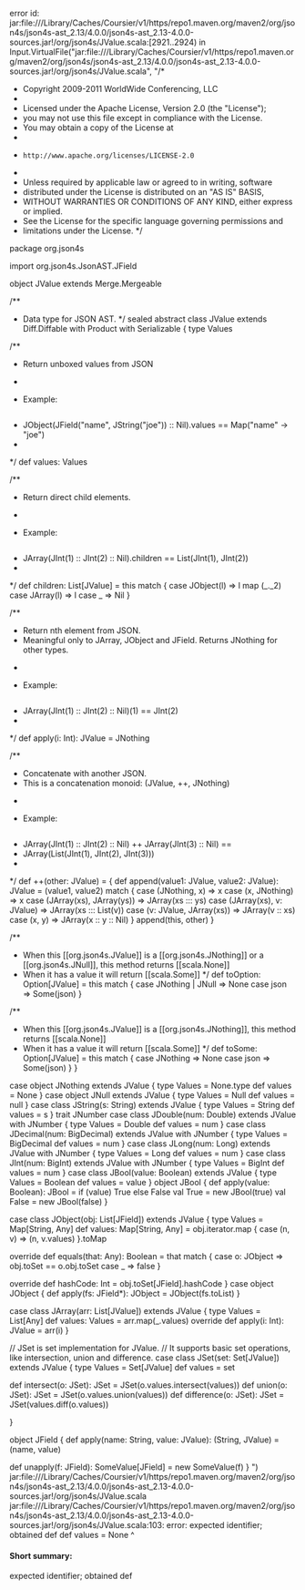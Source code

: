 error id: jar:file://<HOME>/Library/Caches/Coursier/v1/https/repo1.maven.org/maven2/org/json4s/json4s-ast_2.13/4.0.0/json4s-ast_2.13-4.0.0-sources.jar!/org/json4s/JValue.scala:[2921..2924) in Input.VirtualFile("jar:file://<HOME>/Library/Caches/Coursier/v1/https/repo1.maven.org/maven2/org/json4s/json4s-ast_2.13/4.0.0/json4s-ast_2.13-4.0.0-sources.jar!/org/json4s/JValue.scala", "/*
 * Copyright 2009-2011 WorldWide Conferencing, LLC
 *
 * Licensed under the Apache License, Version 2.0 (the "License");
 * you may not use this file except in compliance with the License.
 * You may obtain a copy of the License at
 *
 *     http://www.apache.org/licenses/LICENSE-2.0
 *
 * Unless required by applicable law or agreed to in writing, software
 * distributed under the License is distributed on an "AS IS" BASIS,
 * WITHOUT WARRANTIES OR CONDITIONS OF ANY KIND, either express or implied.
 * See the License for the specific language governing permissions and
 * limitations under the License.
 */

package org.json4s

import org.json4s.JsonAST.JField

object JValue extends Merge.Mergeable

/**
 * Data type for JSON AST.
 */
sealed abstract class JValue extends Diff.Diffable with Product with Serializable {
  type Values

  /**
   * Return unboxed values from JSON
   * <p>
   * Example:<pre>
   * JObject(JField("name", JString("joe")) :: Nil).values == Map("name" -> "joe")
   * </pre>
   */
  def values: Values

  /**
   * Return direct child elements.
   * <p>
   * Example:<pre>
   * JArray(JInt(1) :: JInt(2) :: Nil).children == List(JInt(1), JInt(2))
   * </pre>
   */
  def children: List[JValue] = this match {
    case JObject(l) => l map (_._2)
    case JArray(l) => l
    case _ => Nil
  }

  /**
   * Return nth element from JSON.
   * Meaningful only to JArray, JObject and JField. Returns JNothing for other types.
   * <p>
   * Example:<pre>
   * JArray(JInt(1) :: JInt(2) :: Nil)(1) == JInt(2)
   * </pre>
   */
  def apply(i: Int): JValue = JNothing

  /**
   * Concatenate with another JSON.
   * This is a concatenation monoid: (JValue, ++, JNothing)
   * <p>
   * Example:<pre>
   * JArray(JInt(1) :: JInt(2) :: Nil) ++ JArray(JInt(3) :: Nil) ==
   * JArray(List(JInt(1), JInt(2), JInt(3)))
   * </pre>
   */
  def ++(other: JValue) = {
    def append(value1: JValue, value2: JValue): JValue = (value1, value2) match {
      case (JNothing, x) => x
      case (x, JNothing) => x
      case (JArray(xs), JArray(ys)) => JArray(xs ::: ys)
      case (JArray(xs), v: JValue) => JArray(xs ::: List(v))
      case (v: JValue, JArray(xs)) => JArray(v :: xs)
      case (x, y) => JArray(x :: y :: Nil)
    }
    append(this, other)
  }

  /**
   * When this [[org.json4s.JValue]] is a [[org.json4s.JNothing]] or a [[org.json4s.JNull]], this method returns [[scala.None]]
   * When it has a value it will return [[scala.Some]]
   */
  def toOption: Option[JValue] = this match {
    case JNothing | JNull => None
    case json => Some(json)
  }

  /**
   * When this [[org.json4s.JValue]] is a [[org.json4s.JNothing]], this method returns [[scala.None]]
   * When it has a value it will return [[scala.Some]]
   */
  def toSome: Option[JValue] = this match {
    case JNothing => None
    case json => Some(json)
  }
}

case object JNothing extends JValue {
  type Values = None.type
  def values = None
}
case object JNull extends JValue {
  type Values = Null
  def values = null
}
case class JString(s: String) extends JValue {
  type Values = String
  def values = s
}
trait JNumber
case class JDouble(num: Double) extends JValue with JNumber {
  type Values = Double
  def values = num
}
case class JDecimal(num: BigDecimal) extends JValue with JNumber {
  type Values = BigDecimal
  def values = num
}
case class JLong(num: Long) extends JValue with JNumber {
  type Values = Long
  def values = num
}
case class JInt(num: BigInt) extends JValue with JNumber {
  type Values = BigInt
  def values = num
}
case class JBool(value: Boolean) extends JValue {
  type Values = Boolean
  def values = value
}
object JBool {
  def apply(value: Boolean): JBool = if (value) True else False
  val True = new JBool(true)
  val False = new JBool(false)
}

case class JObject(obj: List[JField]) extends JValue {
  type Values = Map[String, Any]
  def values: Map[String, Any] = obj.iterator.map { case (n, v) => (n, v.values) }.toMap

  override def equals(that: Any): Boolean = that match {
    case o: JObject => obj.toSet == o.obj.toSet
    case _ => false
  }

  override def hashCode: Int = obj.toSet[JField].hashCode
}
case object JObject {
  def apply(fs: JField*): JObject = JObject(fs.toList)
}

case class JArray(arr: List[JValue]) extends JValue {
  type Values = List[Any]
  def values: Values = arr.map(_.values)
  override def apply(i: Int): JValue = arr(i)
}

// JSet is set implementation for JValue.
// It supports basic set operations, like intersection, union and difference.
case class JSet(set: Set[JValue]) extends JValue {
  type Values = Set[JValue]
  def values = set

  def intersect(o: JSet): JSet = JSet(o.values.intersect(values))
  def union(o: JSet): JSet = JSet(o.values.union(values))
  def difference(o: JSet): JSet = JSet(values.diff(o.values))

}

object JField {
  def apply(name: String, value: JValue): (String, JValue) = (name, value)

  def unapply(f: JField): SomeValue[JField] = new SomeValue(f)
}
")
jar:file://<HOME>/Library/Caches/Coursier/v1/https/repo1.maven.org/maven2/org/json4s/json4s-ast_2.13/4.0.0/json4s-ast_2.13-4.0.0-sources.jar!/org/json4s/JValue.scala
jar:file://<HOME>/Library/Caches/Coursier/v1/https/repo1.maven.org/maven2/org/json4s/json4s-ast_2.13/4.0.0/json4s-ast_2.13-4.0.0-sources.jar!/org/json4s/JValue.scala:103: error: expected identifier; obtained def
  def values = None
  ^
#### Short summary: 

expected identifier; obtained def
